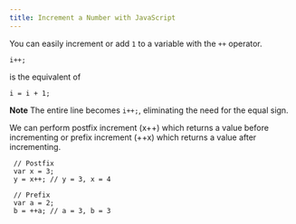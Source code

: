 ```yaml
---
title: Increment a Number with JavaScript
---
```

You can easily increment or add `1` to a variable with the `++` operator.

    i++;

is the equivalent of

    i = i + 1;

**Note** The entire line becomes `i++;`, eliminating the need for the equal sign.

We can perform postfix increment (x++) which returns a value before incrementing or prefix increment (++x) which returns a value after incrementing.
```
 // Postfix 
 var x = 3;
 y = x++; // y = 3, x = 4
 
 // Prefix
 var a = 2;
 b = ++a; // a = 3, b = 3
 ```
